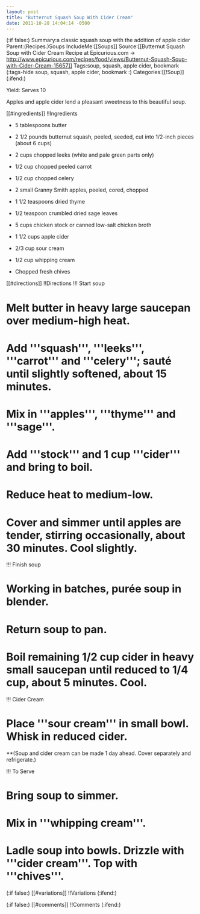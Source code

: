 ```yaml
---
layout: post
title: "Butternut Squash Soup With Cider Cream"
date: 2011-10-28 14:04:14 -0500
---
```

(:if false:)
Summary:a classic squash soup with the addition of apple cider
Parent:(Recipes.)Soups
IncludeMe:[[Soups]]
Source:[[Butternut Squash Soup with Cider Cream Recipe at Epicurious.com -> http://www.epicurious.com/recipes/food/views/Butternut-Squash-Soup-with-Cider-Cream-15657]]
Tags:soup, squash, apple cider, bookmark
(:tags-hide soup, squash, apple cider, bookmark :)
Categories:[[!Soup]]
(:ifend:)

Yield: Serves 10

Apples and apple cider lend a pleasant sweetness to this beautiful soup.

[[#ingredients]]
!!Ingredients
* 5 tablespoons butter
* 2 1/2 pounds butternut squash, peeled, seeded, cut into 1/2-inch pieces (about 6 cups)
* 2 cups chopped leeks (white and pale green parts only)
* 1/2 cup chopped peeled carrot
* 1/2 cup chopped celery
* 2 small Granny Smith apples, peeled, cored, chopped
* 1 1/2 teaspoons dried thyme
* 1/2 teaspoon crumbled dried sage leaves
* 5 cups chicken stock or canned low-salt chicken broth
* 1 1/2 cups apple cider
* 2/3 cup sour cream


* 1/2 cup whipping cream
* Chopped fresh chives

[[#directions]]
!!Directions
!!! Start soup
# Melt butter in heavy large saucepan over medium-high heat.
# Add '''squash''', '''leeks''', '''carrot''' and '''celery'''; saut&eacute; until slightly softened, about 15 minutes.
# Mix in '''apples''', '''thyme''' and '''sage'''.
# Add '''stock''' and 1 cup '''cider''' and bring to boil.
# Reduce heat to medium-low.
# Cover and simmer until apples are tender, stirring occasionally, about 30 minutes. Cool slightly.

!!! Finish soup
# Working in batches, pur&eacute;e soup in blender.
# Return soup to pan.
# Boil remaining 1/2 cup cider in heavy small saucepan until reduced to 1/4 cup, about 5 minutes. Cool.

!!! Cider Cream
# Place '''sour cream''' in small bowl. Whisk in reduced cider.
**(Soup and cider cream can be made 1 day ahead. Cover separately and refrigerate.)

!!! To Serve
# Bring soup to simmer.
# Mix in '''whipping cream'''.
# Ladle soup into bowls. Drizzle with '''cider cream'''. Top with '''chives'''. 

(:if false:)
[[#variations]]
!!Variations
(:ifend:)

(:if false:)
[[#comments]]
!!Comments
(:ifend:)


